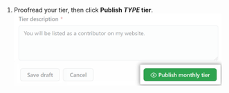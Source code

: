 1. Proofread your tier, then click **Publish _TYPE_ tier**. ![Publish monthly tier button](/assets/images/help/sponsors/publish-tier-button.png)
